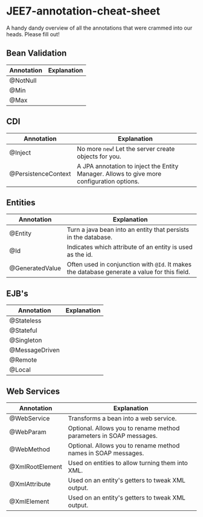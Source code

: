 # JEE7-annotation-cheat-sheet
A handy dandy overview of all the annotations that were crammed into our heads. Please fill out!


## Bean Validation

 Annotation    |  Explanation
---------------|-------------------------------------------------
 @NotNull      |
 @Min          |
 @Max          |


## CDI

Annotation    |  Explanation
--------------|-------------------------------------------------
@Inject       | No more `new`! Let the server create objects for you.
@PersistenceContext | A JPA annotation to inject the Entity Manager. Allows to give more configuration options.


## Entities

 Annotation    |  Explanation
---------------|-------------------------------------------------
 @Entity       | Turn a java bean into an entity that persists in the database.
 @Id           | Indicates which attribute of an entity is used as the id.
 @GeneratedValue | Often used in conjunction with `@Id`. It makes the database generate a value for this field.
 


## EJB's

Annotation    |  Explanation
--------------|-------------------------------------------------
@Stateless    |
@Stateful     |
@Singleton    |
@MessageDriven |
@Remote       |
@Local        |



## Web Services

Annotation    |  Explanation
--------------|-------------------------------------------------
@WebService   | Transforms a bean into a web service.
@WebParam     | Optional. Allows you to rename method parameters in SOAP messages.
@WebMethod    | Optional. Allows you to rename method names in SOAP messages.
@XmlRootElement | Used on entities to allow turning them into XML.
@XmlAttribute | Used on an entity's getters to tweak XML output.
@XmlElement   | Used on an entity's getters to tweak XML output.
